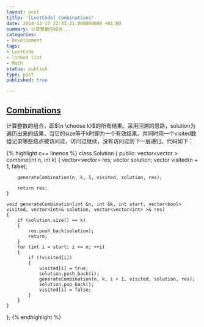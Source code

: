 ```yaml
---
layout: post
title: '[LeetCode] Combinations'
date: 2014-12-17 22:43:21.000000000 +01:00
summary: 计算整数的组合...
categories:
- Development
tags:
- LeetCode
- linked list
- Math
status: publish
type: post
published: true

---
```

## [Combinations](https://oj.leetcode.com/problems/combinations/)

计算整数的组合，即${n \choose k}$的所有结果。采用回溯的思路，solution为遍历出来的结果，当它的size等于k时即为一个有效结果。并同时用一个visited数组记录哪些结点被访问过，访问过继续，没有访问过则下一层递归。代码如下：

{% highlight c++ linenos %}
class Solution {
public:
    vector<vector<int> > combine(int n, int k) {
        vector<vector<int>> res;
        vector<int> solution;
        vector<bool> visited(n + 1, false);
        
        generateCombination(n, k, 1, visited, solution, res);
        
        return res;
    }
    
    void generateCombination(int &n, int &k, int start, vector<bool> visited, vector<int>& solution, vector<vector<int> >& res)
    {
        if (solution.size() == k)
        {
            res.push_back(solution);
            return;
        }
        for (int i = start; i <= n; ++i)
        {
            if (!visited[i])
            {
                visited[i] = true;
                solution.push_back(i);
                generateCombination(n, k, i + 1, visited, solution, res);
                solution.pop_back();
                visited[i] = false;
            }
        }
    }
};
{% endhighlight %}
